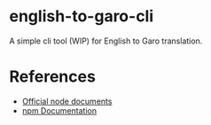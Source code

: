 # english-to-garo-cli
A simple cli tool (WIP) for English to Garo translation.
# References
+ [Official node documents](https://nodejs.org/api/process.html)
+ [npm Documentation](https://www.npmjs.com/)
